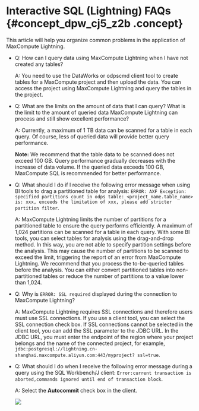 # Interactive SQL \(Lightning\) FAQs {#concept_dpw_cj5_z2b .concept}

This article will help you organize common problems in the application of MaxCompute Lightning.

-   Q: How can I query data using MaxCompute Lightning when I have not created any tables?

    A: You need to use the DataWorks or odpscmd client tool to create tables for a MaxCompute project and then upload the data. You can access the project using MaxCompute Lightning and query the tables in the project.

-   Q: What are the limits on the amount of data that I can query? What is the limit to the amount of queried data MaxCompute Lightning can process and still show excellent performance?

    A: Currently, a maximum of 1 TB data can be scanned for a table in each query. Of course, less of queried data will provide better query performance.

    **Note:** We recommend that the table data to be scanned does not exceed 100 GB. Query performance gradually decreases with the increase of data volume. If the queried data exceeds 100 GB, MaxCompute SQL is recommended for better performance.

-   Q: What should I do if I receive the following error message when using BI tools to drag a partitioned table for analysis: `ERROR: AXF Exception: specified partitions count in odps table: <project_name.table_name> is: xxx, exceeds the limitation of xxx, please add stricter partition filter`.

    A: MaxCompute Lightning limits the number of partitions for a partitioned table to ensure the query performs efficiently. A maximum of 1,024 partitions can be scanned for a table in each query. With some BI tools, you can select tables for analysis using the drag-and-drop method. In this way, you are not able to specify partition settings before the analysis. This may cause the number of partitions to be scanned to exceed the limit, triggering the report of an error from MaxCompute Lightning. We recommend that you process the to-be-queried tables before the analysis. You can either convert partitioned tables into non-partitioned tables or reduce the number of partitions to a value lower than 1,024.

-   Q: Why is `ERROR: SSL required` displayed during the connection to MaxCompute Lightning?

    A: MaxCompute Lightning requires SSL connections and therefore users must use SSL connections. If you use a client tool, you can select the SSL connection check box. If SSL connections cannot be selected in the client tool, you can add the SSL parameter to the JDBC URL. In the JDBC URL, you must enter the endpoint of the region where your project belongs and the name of the connected project, for example, `jdbc:postgresql://lightning.cn-shanghai.maxcompute.aliyun.com:443/myproject? ssl=true`.

-   Q: What should I do when I receive the following error message during a query using the SQL Workbench/J client: `Error:current transaction is aborted,commands ignored until end of transaction block`.

    A: Select the **Autocommit** check box in the client.

    ![](http://static-aliyun-doc.oss-cn-hangzhou.aliyuncs.com/assets/img/20130/155049133811171_en-US.jpg)


 

